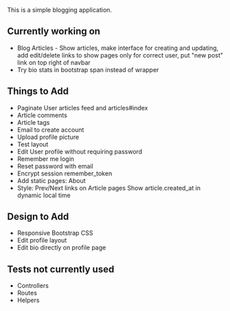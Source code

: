 This is a simple blogging application.

Currently working on
----
* Blog Articles - Show articles, 
                  make interface for creating and updating,
                  add edit/delete links to show pages only for correct user,
                  put "new post" link on top right of navbar
* Try bio stats in bootstrap span instead of wrapper

Things to Add
----
* Paginate User articles feed and articles#index
* Article comments
* Article tags
* Email to create account
* Upload profile picture
* Test layout
* Edit User profile without requiring password
* Remember me login
* Reset password with email
* Encrypt session remember_token
* Add static pages: About
* Style:
  Prev/Next links on Article pages
  Show article.created_at in dynamic local time

Design to Add
----
* Responsive Bootstrap CSS
* Edit profile layout
* Edit bio directly on profile page

Tests not currently used
----
* Controllers
* Routes
* Helpers